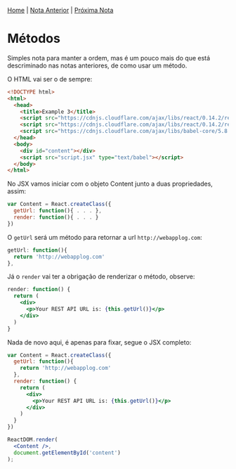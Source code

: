 [Home](../README.md) | [Nota Anterior](note_3_2.md) | [Próxima Nota](note_3_4)

# Métodos

Simples nota para manter a ordem, mas é um pouco mais do que está descriminado
nas notas anteriores, de como usar um método.

O HTML vai ser o de sempre:

```html
<!DOCTYPE html>
<html>
  <head>
    <title>Example 3</title>
    <script src="https://cdnjs.cloudflare.com/ajax/libs/react/0.14.2/react.js"></script>
    <script src="https://cdnjs.cloudflare.com/ajax/libs/react/0.14.2/react-dom.js"></script>
    <script src="https://cdnjs.cloudflare.com/ajax/libs/babel-core/5.8.34/browser.js"></script>
  </head>
  <body>
    <div id="content"></div>
    <script src="script.jsx" type="text/babel"></script>
  </body>
</html>
```

No JSX vamos iniciar com o objeto Content junto a duas propriedades, assim:

```jsx
var Content = React.createClass({
  getUrl: function(){ . . . },
  render: function(){ . . . }
})
```

O `getUrl` será um método para retornar a url `http://webapplog.com`:

```jsx
getUrl: function(){
  return 'http://webapplog.com'
},
```

Já o `render` vai ter a obrigação de renderizar o método, observe:

```jsx
render: function() {
  return (
    <div>
      <p>Your REST API URL is: {this.getUrl()}</p>
    </div>
  )
}
```

Nada de novo aqui, é apenas para fixar, segue o JSX completo:

```jsx
var Content = React.createClass({
  getUrl: function(){
    return 'http://webapplog.com'
  },
  render: function() {
    return (
      <div>
        <p>Your REST API URL is: {this.getUrl()}</p>
      </div>
    )
  }
})

ReactDOM.render(
  <Content />,
  document.getElementById('content')
);
```
